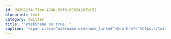 ```yaml
---
id: d42022f4-71ee-474b-99f6-606542b7b152
blueprint: text
category: twitter
title: "'@tehShane so true.."
caption: '<span class="username username_linked">@<a href="https://twitter.com/tehShane" title="Shane Lawrence">tehShane</a></span> so true..'
---
```

